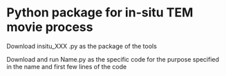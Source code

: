 # Python package for in-situ TEM movie process


Download insitu_XXX .py as the package of the tools

Download and run Name.py  as the specific code for the purpose specified in the name and first few lines of the code
